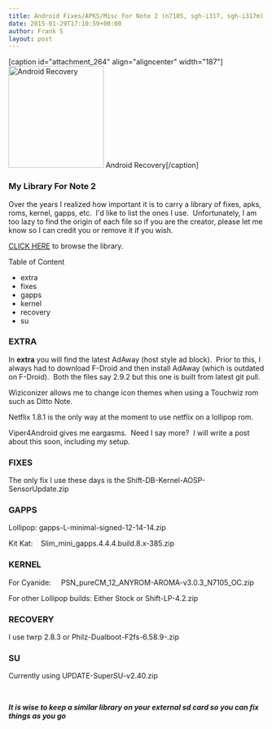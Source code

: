 ```yaml
---
title: Android Fixes/APKS/Misc For Note 2 (n7105, sgh-i317, sgh-i317m)
date: 2015-01-29T17:10:59+00:00
author: Frank S
layout: post
---
```

[caption id="attachment_264" align="aligncenter" width="187"]<a href="https://blog.f604.xyz/wp-content/uploads/2015/01/a4y3urys-e1422580229382.jpg"><img class=" wp-image-264" src="https://blog.f604.xyz/wp-content/uploads/2015/01/a4y3urys-e1422580229382-280x300.jpg" alt="Android Recovery" width="187" height="200" /></a> Android Recovery[/caption]
<h3>My Library For Note 2</h3>
Over the years I realized how important it is to carry a library of fixes, apks, roms, kernel, gapps, etc.  I'd like to list the ones I use.  Unfortunately, I am too lazy to find the origin of each file so if you are the creator, please let me know so I can credit you or remove it if you wish.

<a href="https://blog.f604.xyz/files/android/">CLICK HERE</a> to browse the library.

Table of Content
<ul>
	<li>extra</li>
	<li>fixes</li>
	<li>gapps</li>
	<li>kernel</li>
	<li>recovery</li>
	<li>su</li>
</ul>
<h3>EXTRA</h3>
In <strong>extra</strong> you will find the latest AdAway (host style ad block).  Prior to this, I always had to download F-Droid and then install AdAway (which is outdated on F-Droid).  Both the files say 2.9.2 but this one is built from latest git pull.

Wiziconizer allows me to change icon themes when using a Touchwiz rom such as Ditto Note.

Netflix 1.8.1 is the only way at the moment to use netflix on a lollipop rom.

Viper4Android gives me eargasms.  Need I say more?  I will write a post about this soon, including my setup.
<h3>FIXES</h3>
The only fix I use these days is the Shift-DB-Kernel-AOSP-SensorUpdate.zip
<h3>GAPPS</h3>
Lollipop: gapps-L-minimal-signed-12-14-14.zip

Kit Kat:    Slim_mini_gapps.4.4.4.build.8.x-385.zip
<h3>KERNEL</h3>
For Cyanide:     PSN_pureCM_12_ANYROM-AROMA-v3.0.3_N7105_OC.zip

For other Lollipop builds: Either Stock or Shift-LP-4.2.zip
<h3>RECOVERY</h3>
I use twrp 2.8.3 or Philz-Dualboot-F2fs-6.58.9-.zip
<h3>SU</h3>
Currently using UPDATE-SuperSU-v2.40.zip

&nbsp;

***It is wise to keep a similar library on your external sd card so you can fix things as you go***

&nbsp;
